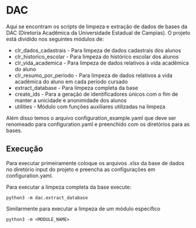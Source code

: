 # DAC

Aqui se encontram os scripts de limpeza e extração de dados de bases da DAC (Diretoria Acadêmica da Universidade Estadual de Campias). O projeto está dividido nos seguintes módulos de:

- clr_dados_cadastrais - Para limpeza de dados cadastrais dos alunos
- clr_historico_escolar - Para limpeza do histórico escolar dos alunos
- clr_vida_academica - Para limpeza de dados relativos à vida acadêmica do aluno
- clr_resumo_por_periodo - Para limpeza de dados relativos a vida acadêmica do aluno em cada período cursado
- extract_database - Para limpeza completa da base
- create_ids - Para a geração de identificadores únicos com o fim de manter a unicidade e anonimidade dos alunos
- utilities - Módulo com funções auxiliares utilizadas na limpeza

Além disso temos o arquivo configuration_example.yaml que deve ser renomeado para configuration.yaml e preenchido com os diretórios para as bases.

## Execução
Para executar primeiramente coloque os arquivos .xlsx da base de dados no diretório input do projeto e preencha as configurações em configuration.yaml.

Para executar a limpeza completa da base execute:
```
python3 -m dac.extract_database
```

Similarmente para executar a limpeza de um módulo específico
```
python3 -m <MODULE_NAME>
```
